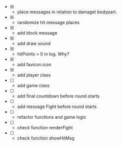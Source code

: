 - [x] - place messages in relation to damaget bodypart.
- [x] - randomize hit message places
- [x] - add block message
- [x] - add draw sound
- [x] - hitPoints = 0 in log. Why?
- [x] - add favicon.icon
- [x] - add player class


- [ ] - add game class
- [ ] - add final countdown before round starts
- [ ] - add message Fight before round starts
- [ ] - refactor functions and game logic
- [ ] - check function renderFight
- [ ] - check function showHitMsg

